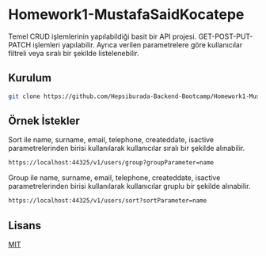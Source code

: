 # Homework1-MustafaSaidKocatepe

Temel CRUD işlemlerinin yapılabildiği basit bir API projesi. GET-POST-PUT-PATCH işlemleri yapılabilir. Ayrıca verilen parametrelere göre kullanıcılar filtreli veya sıralı bir şekilde listelenebilir.

## Kurulum

```bash
git clone https://github.com/Hepsiburada-Backend-Bootcamp/Homework1-MustafaSaidKocatepe.git
```

## Örnek İstekler

Sort ile name, surname, email, telephone, createddate, isactive parametrelerinden birisi kullanılarak kullanıcılar sıralı bir şekilde alınabilir.
```bash
https://localhost:44325/v1/users/group?groupParameter=name
```

Group ile name, surname, email, telephone, createddate, isactive parametrelerinden birisi kullanılarak kullanıcılar gruplu bir şekilde alınabilir.
```bash
https://localhost:44325/v1/users/sort?sortParameter=name
```

## Lisans
[MIT](https://choosealicense.com/licenses/mit/)

